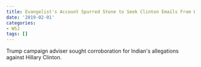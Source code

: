 ```yaml
---
title: Evangelist's Account Spurred Stone to Seek Clinton Emails From WikiLeaks
date: '2019-02-01'
categories:
- WSJ
tags: []
---
```

Trump campaign adviser sought corroboration for Indian's allegations against Hillary Clinton.